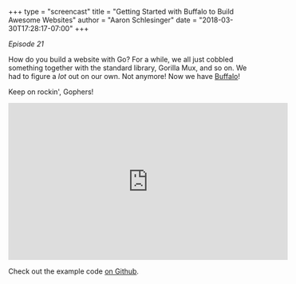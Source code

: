 +++
type = "screencast"
title = "Getting Started with Buffalo  to Build Awesome Websites"
author = "Aaron Schlesinger"
date = "2018-03-30T17:28:17-07:00"
+++

_Episode 21_

How do you build a website with Go? For a while, we all just cobbled something
together with the standard library, Gorilla Mux, and so on. We had to figure a _lot_ out on
our own. Not anymore! Now we have [Buffalo](https://gobuffalo.io)!

<!--more--> 

Keep on rockin', Gophers!

<iframe width="560" height="315" src="https://www.youtube.com/embed/ZIVt9nghY3Y" frameborder="0" allow="autoplay; encrypted-media" allowfullscreen></iframe>

Check out the example code [on Github](https://github.com/arschles/go-in-5-minutes/tree/master/episode21).

